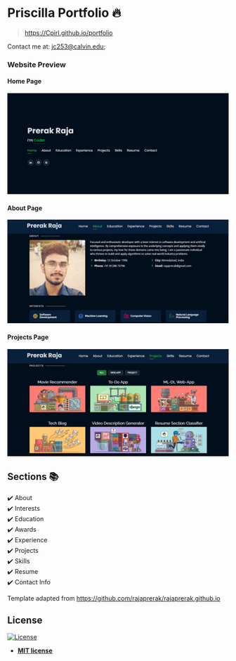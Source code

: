 # Priscilla Portfolio 🔥
> https://Cpirl.github.io/portfolio

Contact me at: jc253@calvin.edu;


### Website Preview
#### Home Page
<img src="website_images/HomePage.gif" width="900">


#### About Page
<img src="website_images/AboutPage.png" width="900">


#### Projects Page
<img src="website_images/ProjectPage.png" width="900">
  


## Sections 📚
✔️ About\
✔️ Interests\
✔️ Education\
✔️ Awards\
✔️ Experience\
✔️ Projects \
✔️ Skills \
✔️ Resume\
✔️ Contact Info


Template adapted from https://github.com/rajaprerak/rajaprerak.github.io
## License
[![License](http://img.shields.io/:license-mit-blue.svg?style=flat-square)](http://badges.mit-license.org)
- **[MIT license](http://opensource.org/licenses/mit-license.php)**
